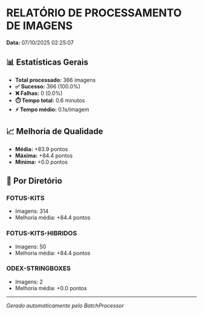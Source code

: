 # RELATÓRIO DE PROCESSAMENTO DE IMAGENS

**Data:** 07/10/2025 02:25:07

## 📊 Estatísticas Gerais

- **Total processado:** 366 imagens
- **✅ Sucesso:** 366 (100.0%)
- **❌ Falhas:** 0 (0.0%)
- **⏱️ Tempo total:** 0.6 minutos
- **⚡ Tempo médio:** 0.1s/imagem

## 📈 Melhoria de Qualidade

- **Média:** +83.9 pontos
- **Máxima:** +84.4 pontos
- **Mínima:** +0.0 pontos

## 📁 Por Diretório

### FOTUS-KITS

- Imagens: 314
- Melhoria média: +84.4 pontos

### FOTUS-KITS-HIBRIDOS

- Imagens: 50
- Melhoria média: +84.4 pontos

### ODEX-STRINGBOXES

- Imagens: 2
- Melhoria média: +0.0 pontos

---
*Gerado automaticamente pelo BatchProcessor*
